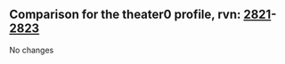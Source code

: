 ## Comparison for the theater0 profile, rvn: [2821](https://github.com/PRO100KatYT/FortniteProfileRevisions/tree/main/profiles/theater0/2821%20theater0.json)-[2823](https://github.com/PRO100KatYT/FortniteProfileRevisions/tree/main/profiles/theater0/2823%20theater0.json)

No changes
